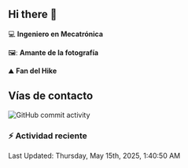 ## Hi there 👋

:computer: **Ingeniero en Mecatrónica**

🖼️: **Amante de la fotografía**

:mountain: **Fan del Hike**

## Vías de contacto

![GitHub commit activity](https://img.shields.io/github/commit-activity/m/Sersam94/Sersam94)


### :zap: Actividad reciente
<!--RECENT_ACTIVITY:start-->
<!--RECENT_ACTIVITY:end-->
<!--RECENT_ACTIVITY:last_update-->
Last Updated: Thursday, May 15th, 2025, 1:40:50 AM
<!--RECENT_ACTIVITY:last_update_end-->
